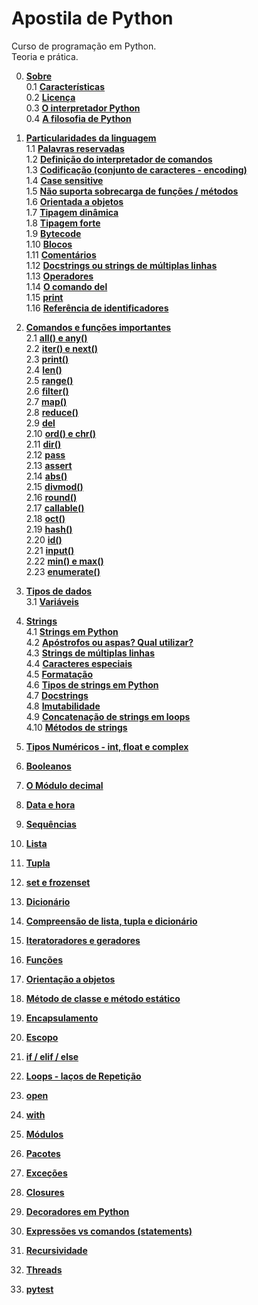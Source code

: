# Apostila de Python
  
Curso de programação em Python.  
Teoria e prática.  

0. [**Sobre**](content/about/00.md)  
   0.1 [**Características**](content/about/01.md)  
   0.2 [**Licença**](content/about/02.md)  
   0.3 [**O interpretador Python**](content/about/03.md)  
   0.4 [**A filosofia de Python**](content/about/04.md)  
    
1. [**Particularidades da linguagem**](content/language_particularities/00.md)  
   1.1 [**Palavras reservadas**](content/language_particularities/01.md)  
   1.2 [**Definição do interpretador de comandos**](content/language_particularities/02.md)  
   1.3 [**Codificação (conjunto de caracteres - encoding)**](content/language_particularities/03.md)  
   1.4 [**Case sensitive**](content/language_particularities/04.md)  
   1.5 [**Não suporta sobrecarga de funções / métodos**](content/language_particularities/05.md)  
   1.6 [**Orientada a objetos**](content/language_particularities/06.md)  
   1.7 [**Tipagem dinâmica**](content/language_particularities/07.md)  
   1.8 [**Tipagem forte**](content/language_particularities/08.md)  
   1.9 [**Bytecode**](content/language_particularities/09.md)  
   1.10 [**Blocos**](content/language_particularities/10.md)  
   1.11 [**Comentários**](content/language_particularities/11.md)  
   1.12 [**Docstrings ou strings de múltiplas linhas**](content/language_particularities/12.md)  
   1.13 [**Operadores**](content/language_particularities/13.md)  
   1.14 [**O comando del**](content/language_particularities/14.md)  
   1.15 [**print**](content/language_particularities/15.md)  
   1.16 [**Referência de identificadores**](content/language_particularities/16.md)     

2. [**Comandos e funções importantes**](content/built-ins/00.md)   
   2.1 [**all() e any()**](content/built-ins/01.md)  
   2.2 [**iter() e next()**](content/built-ins/02.md)  
   2.3 [**print()**](content/built-ins/03.md)  
   2.4 [**len()**](content/built-ins/04.md)  
   2.5 [**range()**](content/built-ins/05.md)  
   2.6 [**filter()**](content/built-ins/06.md)  
   2.7 [**map()**](content/built-ins/07.md)  
   2.8 [**reduce()**](content/built-ins/08.md)  
   2.9 [**del**](content/built-ins/09.md)  
   2.10 [**ord() e chr()**](content/built-ins/10.md)   
   2.11 [**dir()**](content/built-ins/11.md)  
   2.12 [**pass**](content/built-ins/12.md)  
   2.13 [**assert**](content/built-ins/13.md)  
   2.14 [**abs()**](content/built-ins/14.md)  
   2.15 [**divmod()**](content/built-ins/15.md)  
   2.16 [**round()**](content/built-ins/16.md)  
   2.17 [**callable()**](content/built-ins/17.md)   
   2.18 [**oct()**](content/built-ins/18.md)  
   2.19 [**hash()**](content/built-ins/19.md)   
   2.20 [**id()**](content/built-ins/20.md)   
   2.21 [**input()**](content/built-ins/21.md)   
   2.22 [**min() e max()**](content/built-ins/22.md)   
   2.23 [**enumerate()**](content/built-ins/23.md)   
   
3. [**Tipos de dados**](content/data_types/00.md)  
   3.1 [**Variáveis**](content/data_types/01.md)  
     
4. [**Strings**](content/str/00.md)  
   4.1 [**Strings em Python**](content/str/01.md)  
   4.2 [**Apóstrofos ou aspas? Qual utilizar?**](content/str/02.md)  
   4.3 [**Strings de múltiplas linhas**](content/str/03.md)  
   4.4 [**Caracteres especiais**](content/str/04.md)  
   4.5 [**Formatação**](content/str/05.md)  
   4.6 [**Tipos de strings em Python**](content/str/06.md)  
   4.7 [**Docstrings**](content/str/07.md)  
   4.8 [**Imutabilidade**](content/str/08.md)  
   4.9 [**Concatenação de strings em loops**](content/str/09.md)  
   4.10 [**Métodos de strings**](content/str/10.md)  

5. [**Tipos Numéricos - int, float e complex**](content/numeric_data_types/00.md)
6. [**Booleanos**](content/boolean/00.md)
7. [**O Módulo decimal**](content/decimal_module/00.md)
8. [**Data e hora**](content/date_time/00.md)
9.  [**Sequências**](content/sequences/00.md)
10. [**Lista**](content/list/00.md)
11. [**Tupla**](content/tuple/00.md)
12. [**set e frozenset**](content/set_frozenset/00.md)
13. [**Dicionário**](content/dict/00.md)
14. [**Compreensão de lista, tupla e dicionário**](content/list_tuple_dict_comprehension/00.md)
15. [**Iteratoradores e geradores**](content/iter_gen/00.md)
16. [**Funções**](content/functions/00.md)
17. [**Orientação a objetos**](content/oo/00.md)
18. [**Método de classe e método estático**](content/staticmethod_classmethod/00.md)
19. [**Encapsulamento**](content/property/00.md)
20. [**Escopo**](content/scope/00.md)
21. [**if / elif / else**](content/if/00.md)
22. [**Loops - laços de Repetição**](content/loops/00.md)
23. [**open**](content/open/00.md)
24. [**with**](content/with/00.md)
25. [**Módulos**](content/modules/00.md)
26. [**Pacotes**](content/packages/00.md)
27. [**Exceções**](content/except/00.md)
28. [**Closures**](content/closures/00.md)
29. [**Decoradores em Python**](content/decorators/00.md)
30. [**Expressões vs comandos (statements)**](content/exec_eval_execfile_compile/00.md)
31. [**Recursividade**](content/recursive/00.md)
32. [**Threads**](content/threads/00.md)
33. [**pytest**](content/pytest/00.md)




